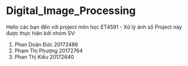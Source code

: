 # Digital_Image_Processing
Hello các bạn đến với project môn học ET4591 - Xử lý ảnh số
Project này được thực hiện bởi nhóm SV:
  1) Phan Doãn Đức 20172486
  2) Phạm Thị Phượng 20172764
  3) Phan Thị Kiều 20172640
